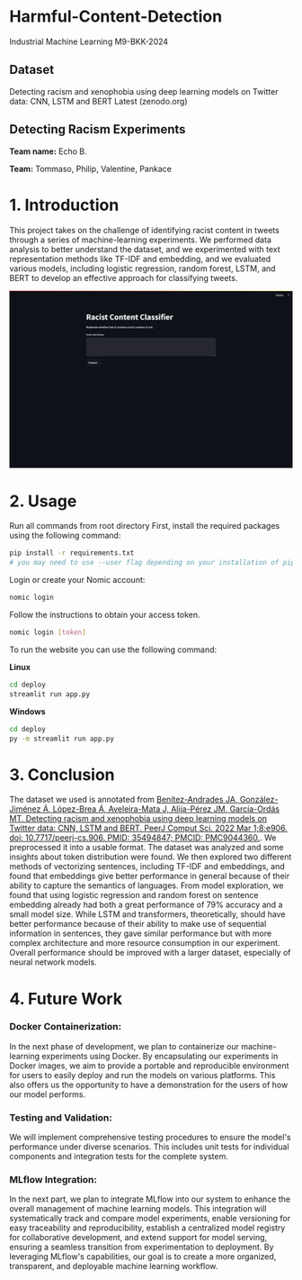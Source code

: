 # Harmful-Content-Detection
Industrial Machine Learning M9-BKK-2024

## Dataset
Detecting racism and xenophobia using deep learning models on Twitter data: CNN, LSTM and BERT Latest (zenodo.org)


## Detecting Racism Experiments
   **Team name:** Echo B.
   
   **Team:** Tommaso, Philip, Valentine, Pankace

# 1. Introduction

This project takes on the challenge of identifying racist content in tweets through a series of machine-learning experiments. We performed data analysis to better understand the dataset, and we experimented with text representation methods like TF-IDF and embedding, and we evaluated various models, including logistic regression, random forest, LSTM, and BERT to develop an effective approach for classifying tweets.

<img src = 'https://github.com/pankace/Harmful-Content-Detection/blob/main/images/Sample.JPG' alt = 'showcase'/>

# 2. Usage

Run all commands from root directory
First, install the required packages using the following command:

```bash
pip install -r requirements.txt
# you may need to use --user flag depending on your installation of pip 
```

Login or create your Nomic account:
```bash
nomic login
```

Follow the instructions to obtain your access token.

```bash
nomic login [token]
```

To run the website you can use the following command:

**Linux**
```bash
cd deploy
streamlit run app.py
```

**Windows**
```bash
cd deploy
py -m streamlit run app.py
```

# 3. Conclusion
The dataset we used is annotated from [Benítez-Andrades JA, González-Jiménez Á, López-Brea Á, Aveleira-Mata J, Alija-Pérez JM, García-Ordás MT. Detecting racism and xenophobia using deep learning models on Twitter data: CNN, LSTM and BERT. PeerJ Comput Sci. 2022 Mar 1;8:e906. doi: 10.7717/peerj-cs.906. PMID: 35494847; PMCID: PMC9044360.](https://www.ncbi.nlm.nih.gov/pmc/articles/PMC9044360/). We preprocessed it into a usable format. The dataset was analyzed and some insights about token distribution were found. We then explored two different methods of vectorizing sentences, including TF-IDF and embeddings, and found that embeddings give better performance in general because of their ability to capture the semantics of languages. From model exploration, we found that using logistic regression and random forest on sentence embedding already had both a great performance of 79% accuracy and a small model size. While LSTM and transformers, theoretically, should have better performance because of their ability to make use of sequential information in sentences, they gave similar performance but with more complex architecture and more resource consumption in our experiment. Overall performance should be improved with a larger dataset, especially of neural network models. 

# 4. Future Work
### Docker Containerization: 
In the next phase of development, we plan to containerize our machine-learning experiments using Docker. By encapsulating our experiments in Docker images, we aim to provide a portable and reproducible environment for users to easily deploy and run the models on various platforms. This also offers us the opportunity to have a demonstration for the users of how our model performs.

### Testing and Validation:
We will implement comprehensive testing procedures to ensure the model's performance under diverse scenarios. This includes unit tests for individual components and integration tests for the complete system.

### MLflow Integration:
In the next part, we plan to integrate MLflow into our system to enhance the overall management of machine learning models. This integration will systematically track and compare model experiments, enable versioning for easy traceability and reproducibility, establish a centralized model registry for collaborative development, and extend support for model serving, ensuring a seamless transition from experimentation to deployment. By leveraging MLflow's capabilities, our goal is to create a more organized, transparent, and deployable machine learning workflow.
